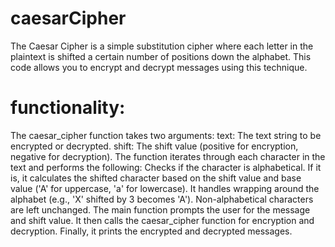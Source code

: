 # caesarCipher
The Caesar Cipher is a simple substitution cipher where each letter in the plaintext is shifted a certain number of positions down the alphabet. This code allows you to encrypt and decrypt messages using this technique.

# functionality:

The caesar_cipher function takes two arguments:
text: The text string to be encrypted or decrypted.
shift: The shift value (positive for encryption, negative for decryption).
The function iterates through each character in the text and performs the following:
Checks if the character is alphabetical.
If it is, it calculates the shifted character based on the shift value and base value ('A' for uppercase, 'a' for lowercase).
It handles wrapping around the alphabet (e.g., 'X' shifted by 3 becomes 'A').
Non-alphabetical characters are left unchanged.
The main function prompts the user for the message and shift value.
It then calls the caesar_cipher function for encryption and decryption.
Finally, it prints the encrypted and decrypted messages.
